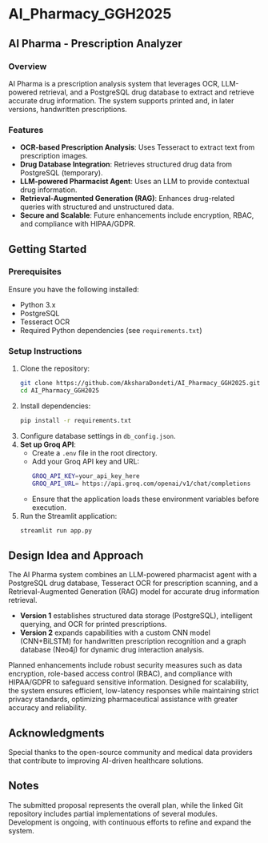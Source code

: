 # AI_Pharmacy_GGH2025  
## AI Pharma - Prescription Analyzer  

### Overview  
AI Pharma is a prescription analysis system that leverages OCR, LLM-powered retrieval, and a PostgreSQL drug database to extract and retrieve accurate drug information. The system supports printed and, in later versions, handwritten prescriptions.  

### Features  
- **OCR-based Prescription Analysis**: Uses Tesseract to extract text from prescription images.  
- **Drug Database Integration**: Retrieves structured drug data from PostgreSQL (temporary).  
- **LLM-powered Pharmacist Agent**: Uses an LLM to provide contextual drug information.  
- **Retrieval-Augmented Generation (RAG)**: Enhances drug-related queries with structured and unstructured data.  
- **Secure and Scalable**: Future enhancements include encryption, RBAC, and compliance with HIPAA/GDPR.  

## Getting Started  
### Prerequisites  
Ensure you have the following installed:  
- Python 3.x  
- PostgreSQL  
- Tesseract OCR  
- Required Python dependencies (see `requirements.txt`)  

### Setup Instructions  
1. Clone the repository:  
   ```sh
   git clone https://github.com/AksharaDondeti/AI_Pharmacy_GGH2025.git
   cd AI_Pharmacy_GGH2025
   ```  
2. Install dependencies:  
   ```sh
   pip install -r requirements.txt
   ```  
3. Configure database settings in `db_config.json`.  
4. **Set up Groq API**:  
   - Create a `.env` file in the root directory.  
   - Add your Groq API key and URL:  
     ```sh
     GROQ_API_KEY=your_api_key_here
     GROQ_API_URL= https://api.groq.com/openai/v1/chat/completions
     ```  
   - Ensure that the application loads these environment variables before execution.  
5. Run the Streamlit application:  
   ```sh
   streamlit run app.py
   ```  

## Design Idea and Approach  
The AI Pharma system combines an LLM-powered pharmacist agent with a PostgreSQL drug database, Tesseract OCR for prescription scanning, and a Retrieval-Augmented Generation (RAG) model for accurate drug information retrieval.  

- **Version 1** establishes structured data storage (PostgreSQL), intelligent querying, and OCR for printed prescriptions.  
- **Version 2** expands capabilities with a custom CNN model (CNN+BiLSTM) for handwritten prescription recognition and a graph database (Neo4j) for dynamic drug interaction analysis.  

Planned enhancements include robust security measures such as data encryption, role-based access control (RBAC), and compliance with HIPAA/GDPR to safeguard sensitive information. Designed for scalability, the system ensures efficient, low-latency responses while maintaining strict privacy standards, optimizing pharmaceutical assistance with greater accuracy and reliability.  

## Acknowledgments  
Special thanks to the open-source community and medical data providers that contribute to improving AI-driven healthcare solutions.  

## Notes  
The submitted proposal represents the overall plan, while the linked Git repository includes partial implementations of several modules. Development is ongoing, with continuous efforts to refine and expand the system.  

